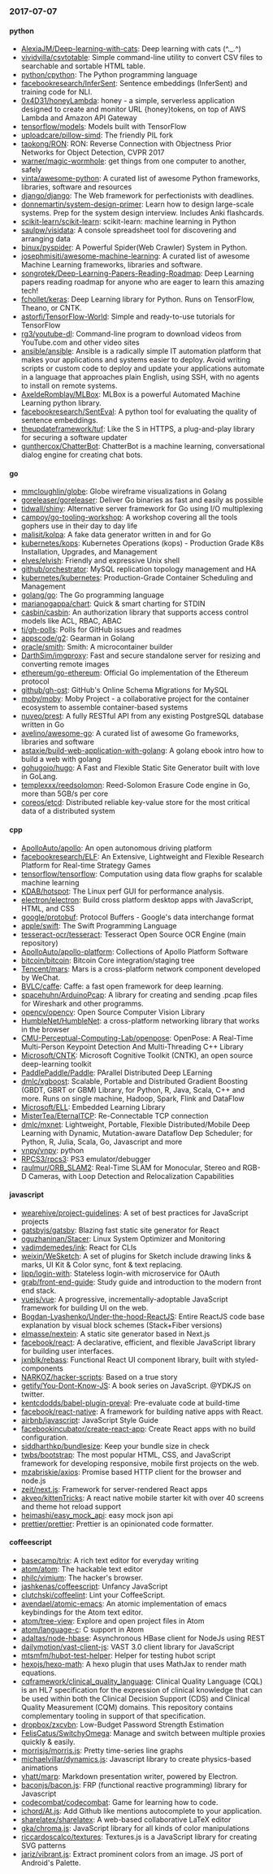 ### 2017-07-07

#### python
* [AlexiaJM/Deep-learning-with-cats](https://github.com/AlexiaJM/Deep-learning-with-cats): Deep learning with cats (^._.^)
* [vividvilla/csvtotable](https://github.com/vividvilla/csvtotable): Simple command-line utility to convert CSV files to searchable and sortable HTML table.
* [python/cpython](https://github.com/python/cpython): The Python programming language
* [facebookresearch/InferSent](https://github.com/facebookresearch/InferSent): Sentence embeddings (InferSent) and training code for NLI.
* [0x4D31/honeyLambda](https://github.com/0x4D31/honeyLambda): honey - a simple, serverless application designed to create and monitor URL {honey}tokens, on top of AWS Lambda and Amazon API Gateway
* [tensorflow/models](https://github.com/tensorflow/models): Models built with TensorFlow
* [uploadcare/pillow-simd](https://github.com/uploadcare/pillow-simd): The friendly PIL fork
* [taokong/RON](https://github.com/taokong/RON): RON: Reverse Connection with Objectness Prior Networks for Object Detection, CVPR 2017
* [warner/magic-wormhole](https://github.com/warner/magic-wormhole): get things from one computer to another, safely
* [vinta/awesome-python](https://github.com/vinta/awesome-python): A curated list of awesome Python frameworks, libraries, software and resources
* [django/django](https://github.com/django/django): The Web framework for perfectionists with deadlines.
* [donnemartin/system-design-primer](https://github.com/donnemartin/system-design-primer): Learn how to design large-scale systems. Prep for the system design interview. Includes Anki flashcards.
* [scikit-learn/scikit-learn](https://github.com/scikit-learn/scikit-learn): scikit-learn: machine learning in Python
* [saulpw/visidata](https://github.com/saulpw/visidata): A console spreadsheet tool for discovering and arranging data
* [binux/pyspider](https://github.com/binux/pyspider): A Powerful Spider(Web Crawler) System in Python.
* [josephmisiti/awesome-machine-learning](https://github.com/josephmisiti/awesome-machine-learning): A curated list of awesome Machine Learning frameworks, libraries and software.
* [songrotek/Deep-Learning-Papers-Reading-Roadmap](https://github.com/songrotek/Deep-Learning-Papers-Reading-Roadmap): Deep Learning papers reading roadmap for anyone who are eager to learn this amazing tech!
* [fchollet/keras](https://github.com/fchollet/keras): Deep Learning library for Python. Runs on TensorFlow, Theano, or CNTK.
* [astorfi/TensorFlow-World](https://github.com/astorfi/TensorFlow-World):  Simple and ready-to-use tutorials for TensorFlow
* [rg3/youtube-dl](https://github.com/rg3/youtube-dl): Command-line program to download videos from YouTube.com and other video sites
* [ansible/ansible](https://github.com/ansible/ansible): Ansible is a radically simple IT automation platform that makes your applications and systems easier to deploy. Avoid writing scripts or custom code to deploy and update your applications automate in a language that approaches plain English, using SSH, with no agents to install on remote systems.
* [AxeldeRomblay/MLBox](https://github.com/AxeldeRomblay/MLBox): MLBox is a powerful Automated Machine Learning python library.
* [facebookresearch/SentEval](https://github.com/facebookresearch/SentEval): A python tool for evaluating the quality of sentence embeddings.
* [theupdateframework/tuf](https://github.com/theupdateframework/tuf): Like the S in HTTPS, a plug-and-play library for securing a software updater
* [gunthercox/ChatterBot](https://github.com/gunthercox/ChatterBot): ChatterBot is a machine learning, conversational dialog engine for creating chat bots.

#### go
* [mmcloughlin/globe](https://github.com/mmcloughlin/globe): Globe wireframe visualizations in Golang
* [goreleaser/goreleaser](https://github.com/goreleaser/goreleaser): Deliver Go binaries as fast and easily as possible
* [tidwall/shiny](https://github.com/tidwall/shiny): Alternative server framework for Go using I/O multiplexing
* [campoy/go-tooling-workshop](https://github.com/campoy/go-tooling-workshop): A workshop covering all the tools gophers use in their day to day life
* [malisit/kolpa](https://github.com/malisit/kolpa): A fake data generator written in and for Go
* [kubernetes/kops](https://github.com/kubernetes/kops): Kubernetes Operations (kops) - Production Grade K8s Installation, Upgrades, and Management
* [elves/elvish](https://github.com/elves/elvish): Friendly and expressive Unix shell
* [github/orchestrator](https://github.com/github/orchestrator): MySQL replication topology management and HA
* [kubernetes/kubernetes](https://github.com/kubernetes/kubernetes): Production-Grade Container Scheduling and Management
* [golang/go](https://github.com/golang/go): The Go programming language
* [marianogappa/chart](https://github.com/marianogappa/chart): Quick & smart charting for STDIN
* [casbin/casbin](https://github.com/casbin/casbin): An authorization library that supports access control models like ACL, RBAC, ABAC
* [tj/gh-polls](https://github.com/tj/gh-polls): Polls for GitHub issues and readmes
* [appscode/g2](https://github.com/appscode/g2):  Gearman in Golang
* [oracle/smith](https://github.com/oracle/smith): Smith: A microcontainer builder
* [DarthSim/imgproxy](https://github.com/DarthSim/imgproxy): Fast and secure standalone server for resizing and converting remote images
* [ethereum/go-ethereum](https://github.com/ethereum/go-ethereum): Official Go implementation of the Ethereum protocol
* [github/gh-ost](https://github.com/github/gh-ost): GitHub's Online Schema Migrations for MySQL
* [moby/moby](https://github.com/moby/moby): Moby Project - a collaborative project for the container ecosystem to assemble container-based systems
* [nuveo/prest](https://github.com/nuveo/prest): A fully RESTful API from any existing PostgreSQL database written in Go
* [avelino/awesome-go](https://github.com/avelino/awesome-go): A curated list of awesome Go frameworks, libraries and software
* [astaxie/build-web-application-with-golang](https://github.com/astaxie/build-web-application-with-golang): A golang ebook intro how to build a web with golang
* [gohugoio/hugo](https://github.com/gohugoio/hugo): A Fast and Flexible Static Site Generator built with love in GoLang.
* [templexxx/reedsolomon](https://github.com/templexxx/reedsolomon): Reed-Solomon Erasure Code engine in Go, more than 5GB/s per core
* [coreos/etcd](https://github.com/coreos/etcd): Distributed reliable key-value store for the most critical data of a distributed system

#### cpp
* [ApolloAuto/apollo](https://github.com/ApolloAuto/apollo): An open autonomous driving platform
* [facebookresearch/ELF](https://github.com/facebookresearch/ELF): An Extensive, Lightweight and Flexible Research Platform for Real-time Strategy Games
* [tensorflow/tensorflow](https://github.com/tensorflow/tensorflow): Computation using data flow graphs for scalable machine learning
* [KDAB/hotspot](https://github.com/KDAB/hotspot): The Linux perf GUI for performance analysis.
* [electron/electron](https://github.com/electron/electron): Build cross platform desktop apps with JavaScript, HTML, and CSS
* [google/protobuf](https://github.com/google/protobuf): Protocol Buffers - Google's data interchange format
* [apple/swift](https://github.com/apple/swift): The Swift Programming Language
* [tesseract-ocr/tesseract](https://github.com/tesseract-ocr/tesseract): Tesseract Open Source OCR Engine (main repository)
* [ApolloAuto/apollo-platform](https://github.com/ApolloAuto/apollo-platform): Collections of Apollo Platform Software
* [bitcoin/bitcoin](https://github.com/bitcoin/bitcoin): Bitcoin Core integration/staging tree
* [Tencent/mars](https://github.com/Tencent/mars): Mars is a cross-platform network component developed by WeChat.
* [BVLC/caffe](https://github.com/BVLC/caffe): Caffe: a fast open framework for deep learning.
* [spacehuhn/ArduinoPcap](https://github.com/spacehuhn/ArduinoPcap): A library for creating and sending .pcap files for Wireshark and other programms.
* [opencv/opencv](https://github.com/opencv/opencv): Open Source Computer Vision Library
* [HumbleNet/HumbleNet](https://github.com/HumbleNet/HumbleNet): a cross-platform networking library that works in the browser
* [CMU-Perceptual-Computing-Lab/openpose](https://github.com/CMU-Perceptual-Computing-Lab/openpose): OpenPose: A Real-Time Multi-Person Keypoint Detection And Multi-Threading C++ Library
* [Microsoft/CNTK](https://github.com/Microsoft/CNTK): Microsoft Cognitive Toolkit (CNTK), an open source deep-learning toolkit
* [PaddlePaddle/Paddle](https://github.com/PaddlePaddle/Paddle): PArallel Distributed Deep LEarning
* [dmlc/xgboost](https://github.com/dmlc/xgboost): Scalable, Portable and Distributed Gradient Boosting (GBDT, GBRT or GBM) Library, for Python, R, Java, Scala, C++ and more. Runs on single machine, Hadoop, Spark, Flink and DataFlow
* [Microsoft/ELL](https://github.com/Microsoft/ELL): Embedded Learning Library
* [MisterTea/EternalTCP](https://github.com/MisterTea/EternalTCP): Re-Connectable TCP connection
* [dmlc/mxnet](https://github.com/dmlc/mxnet): Lightweight, Portable, Flexible Distributed/Mobile Deep Learning with Dynamic, Mutation-aware Dataflow Dep Scheduler; for Python, R, Julia, Scala, Go, Javascript and more
* [vnpy/vnpy](https://github.com/vnpy/vnpy): python
* [RPCS3/rpcs3](https://github.com/RPCS3/rpcs3): PS3 emulator/debugger
* [raulmur/ORB_SLAM2](https://github.com/raulmur/ORB_SLAM2): Real-Time SLAM for Monocular, Stereo and RGB-D Cameras, with Loop Detection and Relocalization Capabilities

#### javascript
* [wearehive/project-guidelines](https://github.com/wearehive/project-guidelines): A set of best practices for JavaScript projects
* [gatsbyjs/gatsby](https://github.com/gatsbyjs/gatsby):  Blazing fast static site generator for React
* [oguzhaninan/Stacer](https://github.com/oguzhaninan/Stacer): Linux System Optimizer and Monitoring
* [vadimdemedes/ink](https://github.com/vadimdemedes/ink):  React for CLIs
* [weixin/WeSketch](https://github.com/weixin/WeSketch): A set of plugins for Sketch include drawing links & marks, UI Kit & Color sync, font & text replacing.
* [lipp/login-with](https://github.com/lipp/login-with): Stateless login-with microservice for OAuth
* [grab/front-end-guide](https://github.com/grab/front-end-guide):  Study guide and introduction to the modern front end stack.
* [vuejs/vue](https://github.com/vuejs/vue): A progressive, incrementally-adoptable JavaScript framework for building UI on the web.
* [Bogdan-Lyashenko/Under-the-hood-ReactJS](https://github.com/Bogdan-Lyashenko/Under-the-hood-ReactJS): Entire ReactJS code base explanation by visual block schemes (Stack+Fiber versions)
* [elmasse/nextein](https://github.com/elmasse/nextein): A static site generator based in Next.js
* [facebook/react](https://github.com/facebook/react): A declarative, efficient, and flexible JavaScript library for building user interfaces.
* [jxnblk/rebass](https://github.com/jxnblk/rebass): Functional React UI component library, built with styled-components
* [NARKOZ/hacker-scripts](https://github.com/NARKOZ/hacker-scripts): Based on a true story
* [getify/You-Dont-Know-JS](https://github.com/getify/You-Dont-Know-JS): A book series on JavaScript. @YDKJS on twitter.
* [kentcdodds/babel-plugin-preval](https://github.com/kentcdodds/babel-plugin-preval): Pre-evaluate code at build-time
* [facebook/react-native](https://github.com/facebook/react-native): A framework for building native apps with React.
* [airbnb/javascript](https://github.com/airbnb/javascript): JavaScript Style Guide
* [facebookincubator/create-react-app](https://github.com/facebookincubator/create-react-app): Create React apps with no build configuration.
* [siddharthkp/bundlesize](https://github.com/siddharthkp/bundlesize): Keep your bundle size in check
* [twbs/bootstrap](https://github.com/twbs/bootstrap): The most popular HTML, CSS, and JavaScript framework for developing responsive, mobile first projects on the web.
* [mzabriskie/axios](https://github.com/mzabriskie/axios): Promise based HTTP client for the browser and node.js
* [zeit/next.js](https://github.com/zeit/next.js): Framework for server-rendered React apps
* [akveo/kittenTricks](https://github.com/akveo/kittenTricks):  A react native mobile starter kit with over 40 screens and theme hot reload support
* [heimashi/easy_mock_api](https://github.com/heimashi/easy_mock_api): easy mock json api
* [prettier/prettier](https://github.com/prettier/prettier): Prettier is an opinionated code formatter.

#### coffeescript
* [basecamp/trix](https://github.com/basecamp/trix): A rich text editor for everyday writing
* [atom/atom](https://github.com/atom/atom): The hackable text editor
* [philc/vimium](https://github.com/philc/vimium): The hacker's browser.
* [jashkenas/coffeescript](https://github.com/jashkenas/coffeescript): Unfancy JavaScript
* [clutchski/coffeelint](https://github.com/clutchski/coffeelint): Lint your CoffeeScript.
* [avendael/atomic-emacs](https://github.com/avendael/atomic-emacs): An atomic implementation of emacs keybindings for the Atom text editor.
* [atom/tree-view](https://github.com/atom/tree-view): Explore and open project files in Atom
* [atom/language-c](https://github.com/atom/language-c): C support in Atom
* [adaltas/node-hbase](https://github.com/adaltas/node-hbase): Asynchronous HBase client for NodeJs using REST
* [dailymotion/vast-client-js](https://github.com/dailymotion/vast-client-js): VAST 3.0 client library for JavaScript
* [mtsmfm/hubot-test-helper](https://github.com/mtsmfm/hubot-test-helper): Helper for testing hubot script
* [hexojs/hexo-math](https://github.com/hexojs/hexo-math): A hexo plugin that uses MathJax to render math equations.
* [cqframework/clinical_quality_language](https://github.com/cqframework/clinical_quality_language): Clinical Quality Language (CQL) is an HL7 specification for the expression of clinical knowledge that can be used within both the Clinical Decision Support (CDS) and Clinical Quality Measurement (CQM) domains. This repository contains complementary tooling in support of that specification.
* [dropbox/zxcvbn](https://github.com/dropbox/zxcvbn): Low-Budget Password Strength Estimation
* [FelisCatus/SwitchyOmega](https://github.com/FelisCatus/SwitchyOmega): Manage and switch between multiple proxies quickly & easily.
* [morrisjs/morris.js](https://github.com/morrisjs/morris.js): Pretty time-series line graphs
* [michaelvillar/dynamics.js](https://github.com/michaelvillar/dynamics.js): Javascript library to create physics-based animations
* [yhatt/marp](https://github.com/yhatt/marp): Markdown presentation writer, powered by Electron.
* [baconjs/bacon.js](https://github.com/baconjs/bacon.js): FRP (functional reactive programming) library for Javascript
* [codecombat/codecombat](https://github.com/codecombat/codecombat): Game for learning how to code.
* [ichord/At.js](https://github.com/ichord/At.js): Add Github like mentions autocomplete to your application.
* [sharelatex/sharelatex](https://github.com/sharelatex/sharelatex): A web-based collaborative LaTeX editor
* [gka/chroma.js](https://github.com/gka/chroma.js): JavaScript library for all kinds of color manipulations
* [riccardoscalco/textures](https://github.com/riccardoscalco/textures): Textures.js is a JavaScript library for creating SVG patterns
* [jariz/vibrant.js](https://github.com/jariz/vibrant.js): Extract prominent colors from an image. JS port of Android's Palette.
